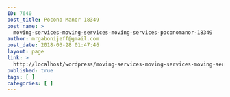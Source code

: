 ```yaml
---
ID: 7640
post_title: Pocono Manor 18349
post_name: >
  moving-services-moving-services-moving-services-poconomanor-18349
author: mrgabonijeff@gmail.com
post_date: 2018-03-28 01:47:46
layout: page
link: >
  http://localhost/wordpress/moving-services-moving-services-moving-services-poconomanor-18349/
published: true
tags: [ ]
categories: [ ]
---
```

